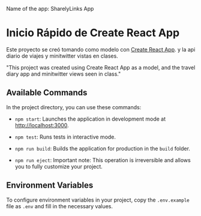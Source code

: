 Name of the app: SharelyLinks App 
# Inicio Rápido de Create React App

Este proyecto se creó tomando como modelo con [Create React App](https://github.com/facebook/create-react-app). y la api diario de viajes y minitwitter vistas en clases. 

"This project was created using Create React App as a model, and the travel diary app and minitwitter views seen in class."

## Available Commands

In the project directory, you can use these commands:

- `npm start`: Launches the application in development mode at [http://localhost:3000](http://localhost:3000).

- `npm test`: Runs tests in interactive mode.

- `npm run build`: Builds the application for production in the `build` folder.

- `npm run eject`: Important note: This operation is irreversible and allows you to fully customize your project.

## Environment Variables

To configure environment variables in your project, copy the `.env.example` file as `.env` and fill in the necessary values.
